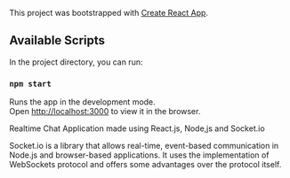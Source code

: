 This project was bootstrapped with [Create React App](https://github.com/facebook/create-react-app).

## Available Scripts

In the project directory, you can run:

### `npm start`

Runs the app in the development mode.<br />
Open [http://localhost:3000](http://localhost:3000) to view it in the browser.

Realtime Chat Application made using React.js, Node,js and Socket.io

Socket.io is a library that allows real-time, event-based communication in Node.js and browser-based applications. It uses the implementation of WebSockets protocol and offers some advantages over the protocol itself.
